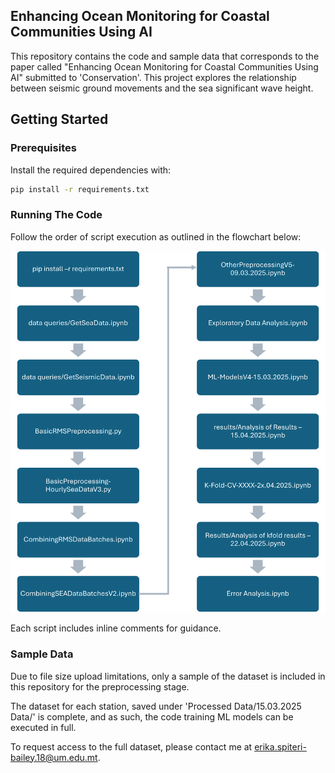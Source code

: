 ## Enhancing Ocean Monitoring for Coastal Communities Using AI

This repository contains the code and sample data that corresponds to the paper called "Enhancing Ocean Monitoring for Coastal Communities Using AI" submitted to 'Conservation'. This project explores the relationship between seismic ground movements and the sea significant wave height.

## Getting Started

### Prerequisites
Install the required dependencies with:

```bash
pip install -r requirements.txt
```

### Running The Code
Follow the order of script execution as outlined in the flowchart below:

![Execution Flowchart](Flowchart.png)

Each script includes inline comments for guidance.

### Sample Data

Due to file size upload limitations, only a sample of the dataset is included in this repository for the preprocessing stage.

The dataset for each station, saved under 'Processed Data/15.03.2025 Data/' is complete, and as such, the code training ML models can be executed in full.

To request access to the full dataset, please contact me at erika.spiteri-bailey.18@um.edu.mt.

